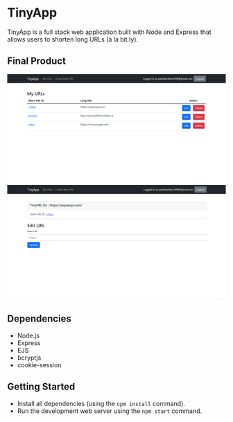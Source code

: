 # TinyApp

TinyApp is a full stack web application built with Node and Express that allows users to shorten long URLs (à la bit.ly).

## Final Product

!["Screenshot of list of URLs page"](https://raw.githubusercontent.com/Darshita-04/tinyapp/master/docs/url-page.png)
!["Screenshot of URL update page"](https://raw.githubusercontent.com/Darshita-04/tinyapp/master/docs/url-edit.png)

## Dependencies

- Node.js
- Express
- EJS
- bcryptjs
- cookie-session

## Getting Started

- Install all dependencies (using the `npm install` command).
- Run the development web server using the `npm start` command.
